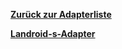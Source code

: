 [**Zurück zur Adapterliste**](/adapterref/adapterliste.md)

[**Landroid-s-Adapter**](/adapterref/docs/iobroker.landroid-s/de/README.md)